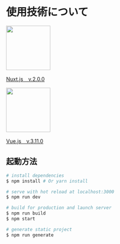 # 使用技術について
<a href="https://ja.nuxtjs.org/">
<img src="https://ja.nuxtjs.org/logos/nuxt.svg" width="120px" >
<p>Nuxt.js　v.2.0.0</p>
</a>

<a href="https://jp.vuejs.org/">
<img src="https://jp.vuejs.org/images/logo.png" width="120px">
<p>Vue.js　v.3.11.0</p>
</a>

## 起動方法

``` bash
# install dependencies
$ npm install # Or yarn install

# serve with hot reload at localhost:3000
$ npm run dev

# build for production and launch server
$ npm run build
$ npm start

# generate static project
$ npm run generate
```

